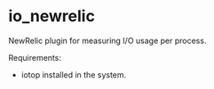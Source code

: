 # io_newrelic
NewRelic plugin for measuring I/O usage per process.

Requirements:
* iotop installed in the system.
